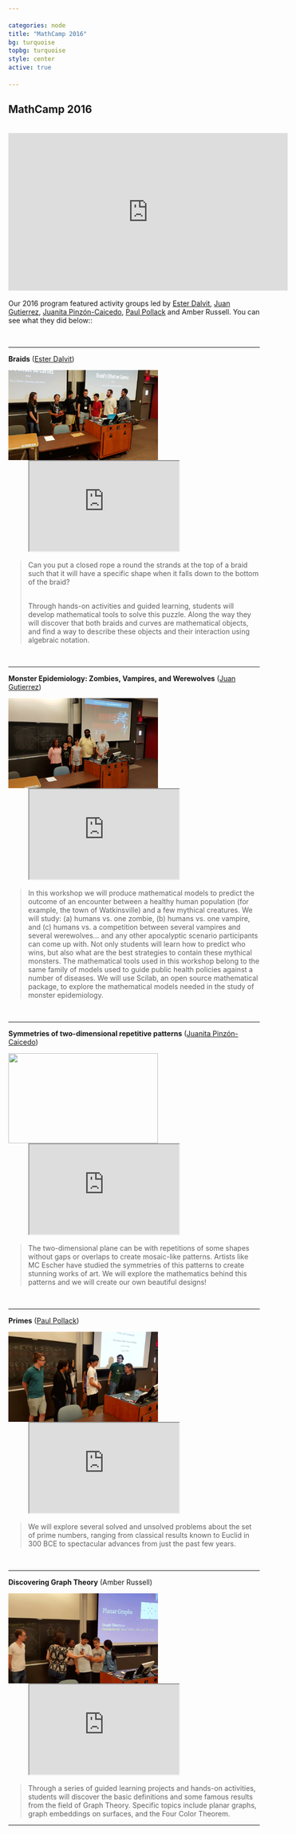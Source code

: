 ```yaml
---

categories: node 
title: "MathCamp 2016"
bg: turquoise
topbg: turquoise
style: center
active: true

---
```


<h2> MathCamp 2016 </h2>

<br />

<iframe width="560" height="315"
src="https://www.youtube.com/embed/ggrwKZnl6E4" frameborder="0"
allowfullscreen></iframe>

Our 2016 program featured activity groups led by [Ester
Dalvit](http://www.math.toronto.edu/dalvit/), [Juan
Gutierrez](http://euler.math.uga.edu/lab/html/index_en.html), [Juanita
Pinzón-Caicedo](http://alpha.math.uga.edu/~juanita/), [Paul
Pollack](http://alpha.math.uga.edu/~pollack/) and Amber
Russell. You can see what they did below::

<br />

---

**Braids**
([Ester Dalvit](http://www.math.toronto.edu/dalvit/))

<img src="img/camp2016/braids.gif" class="img-responsive"
style="width:300px;height: 180px; float: left;">
<iframe
src="https://drive.google.com/file/d/0B6d3gFUYYmnpaGFwMVpkS1ZPVEk/preview"
style="width:300px; height: 180px; margin-left:40px; "></iframe>
<blockquote>
Can you put a closed rope a round the strands at the top of a braid such that it will have a specific shape when it falls down to the bottom of the braid?

<br />
<br />

Through hands-on activities and guided learning, students will develop mathematical tools to solve this puzzle. Along the way they will discover that both braids and curves are mathematical objects, and find a way to describe these objects and their interaction using algebraic notation.
</blockquote>



<br />

---

**Monster Epidemiology: Zombies, Vampires, and Werewolves**
([Juan Gutierrez](http://euler.math.uga.edu/lab/html/index_en.html))

<img src="img/camp2016/monsters.gif" class="img-responsive"
style="width:300px;height: 180px; float: left;">
<iframe
src="https://drive.google.com/file/d/0B6d3gFUYYmnpQzBEZmx5M2tVSEE/preview"
width="300" height="180" style="margin-left:40px;"></iframe>

<blockquote>
In this workshop we will produce mathematical models to predict the outcome of an encounter between a healthy human population (for example, the town of Watkinsville) and a few mythical creatures. We will study: (a) humans vs. one zombie, (b) humans vs. one vampire, and (c) humans vs. a competition between several vampires and several werewolves… and any other apocalyptic scenario participants can come up with. Not only students will learn how to predict who wins, but also what are the best strategies to contain these mythical monsters. The mathematical tools used in this workshop belong to the same family of models used to guide public health policies against a number of diseases. We will use Scilab, an open source mathematical package, to explore the mathematical models needed in the study of  monster epidemiology.
</blockquote>

<br />

---

**Symmetries of two-dimensional repetitive patterns**
([Juanita Pinzón-Caicedo](http://alpha.math.uga.edu/~juanita/))


<img src="img/camp2016/patterns.gif" class="img-responsive"
style="width:300px;height: 180px; float: left;">
<iframe
src="https://drive.google.com/file/d/0B6d3gFUYYmnpbEFjblBHdUhsWVk/preview"
width="300" height="180" style="margin-left:40px;"></iframe>

<blockquote>
The two-dimensional plane can be with repetitions of some shapes without gaps or overlaps to create mosaic-like patterns. Artists like MC Escher have studied the symmetries of this patterns to create stunning works of art. We will explore the mathematics behind this patterns and we will create our own beautiful designs!
</blockquote>

<br />

---

**Primes**
([Paul Pollack](http://alpha.math.uga.edu/~pollack/))

<img src="img/camp2016/primes.gif" class="img-responsive"
style="width:300px;height: 180px; float: left;">
<iframe
src="https://drive.google.com/file/d/0B6d3gFUYYmnpb2NJRGdtcHlVNTA/preview"
width="300" height="180" style="margin-left:40px;"></iframe>

<blockquote>
We will explore several solved and unsolved problems about the set of prime numbers, ranging from classical results known to Euclid in 300 BCE to spectacular advances from just the past few years.
</blockquote>


<br />

---


**Discovering Graph Theory** 
(Amber Russell)

<img src="img/camp2016/graphs.gif" class="img-responsive"
style="width:300px;height: 180px; float: left;">
<iframe
src="https://drive.google.com/file/d/0B6d3gFUYYmnpSy1KNG9WMGM2dlk/preview"
width="300" height="180" style="margin-left:40px;"></iframe>

<blockquote>
Through a series of guided learning projects and hands-on activities, students will discover the basic definitions and some famous results from the field of Graph Theory. Specific topics include planar graphs, graph embeddings on surfaces, and the Four Color Theorem.
</blockquote>

---


